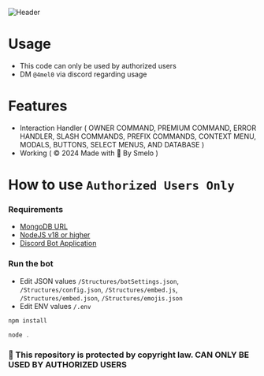 ![Header]()

# Usage
- This code can only be used by authorized users
- DM `@4mel0` via discord regarding usage

# Features
- Interaction Handler ( OWNER COMMAND, PREMIUM COMMAND, ERROR HANDLER, SLASH COMMANDS, PREFIX COMMANDS, CONTEXT MENU, MODALS, BUTTONS, SELECT MENUS, AND DATABASE )
- Working ( ©️ 2024 Made with 💖 By Smelo )

# How to use `Authorized Users Only`
### Requirements
- [MongoDB URL](https://mongodb.com)
- [NodeJS v18 or higher](https://nodejs.org)
- [Discord Bot Application](https://discord.com/developers/applications)
### Run the bot
- Edit JSON values `/Structures/botSettings.json`, `/Structures/config.json`, `/Structures/embed.js`, `/Structures/embed.json`, `/Structures/emojis.json`
- Edit ENV values `/.env`
```js
npm install
```
```js
node .
```

### 🚫 This repository is protected by copyright law. **CAN ONLY BE USED BY AUTHORIZED USERS**
